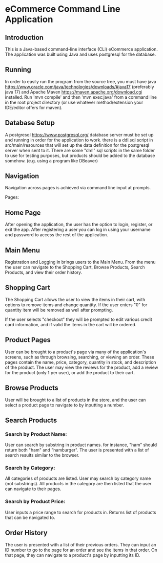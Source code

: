 # eCommerce Command Line Application

## Introduction

This is a Java-based command-line interface (CLI) eCommerce application. The application was built using Java and uses postgresql for the database.

## Running
In order to easily run the program from the source tree, you must have java https://www.oracle.com/java/technologies/downloads/#java17 (preferably java 17) and Apache Maven https://maven.apache.org/download.cgi installed. Run 'mvn compile' and then 'mvn exec:java' from a command line in the root project directory (or use whatever method/extension your IDE/editor offers for maven).

## Database Setup
A postgresql https://www.postgresql.org/ database server must be set up and running in order for the application to work. there is a ddl.sql script in src/main/resources that will set up the data definition for the postgresql server when sent to it. There are some "dml" sql scripts in the same folder to use for testing purposes, but products should be added to the database somehow. (e.g. using a program like DBeaver)

## Navigation
Navigation across pages is achieved via command line input at prompts.

Pages:

## Home Page
After opening the application, the user has the option to login, register, or exit the app. After registering a user you can log in using your username and password to access the rest of the application.

## Main Menu
Registration and Logging in brings users to the Main Menu.
From the menu the user can navigate to the Shopping Cart, Browse Products, Search Products, and view their order history.


## Shopping Cart
The Shopping Cart allows the user to view the items in their cart, with options to remove items and change quantity. If the user enters "0" for quantity item will be removed as well after prompting.

If the user selects "checkout" they will be prompted to edit various credit card information, and if valid the items in the cart will be ordered.

## Product Pages
User can be brought to a product's page via many of the application's screens, such as through browsing, searching, or viewing an order.
These pages contain the name, price, category, quantity in stock, and description of the product.
The user may view the reviews for the product, add a review for the product (only 1 per user), or add the product to their cart.

## Browse Products
User will be brought to a list of products in the store, and the user can select a product page to navigate to by inputting a number.

## Search Products
### Search by Product Name:
User can search by substring in product names. for instance, "ham" should return both "ham" and "hamburger". The user is presented with a list of search results similar to the browser.

### Search by Category:
All categories of products are listed. User may search by category name (not substrings). All products in the category are then listed that the user can navigate to their pages.

### Search by Product Price:
User inputs a price range to search for products in. Returns list of products that can be navigated to.

## Order History
The user is presented with a list of their previous orders.
They can input an ID number to go to the page for an order and see the items in that order.
On that page, they can navigate to a product's page by inputting its ID.

